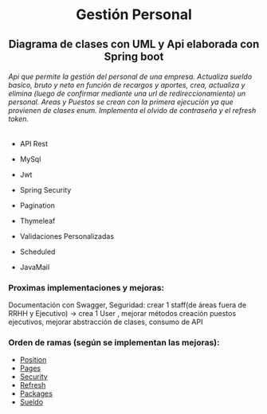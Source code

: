 <h1 align="center">Gestión Personal</h1>

<h2 align="center">Diagrama de clases con UML y Api elaborada con Spring boot</h2>
<h6>Api que permite la gestión del personal de una empresa. Actualiza sueldo basico, bruto y neto en función de recargos y aportes,
 crea, actualiza y elimina (luego de confirmar mediante una url de redireccionamiento) un personal. Areas y Puestos 
 se crean con la primera ejecución ya que provienen de clases enum. Implementa el olvido de contraseña y el refresh token.</h6>

- API Rest

- MySql

- Jwt

- Spring Security

- Pagination

- Thymeleaf

- Validaciones Personalizadas

- Scheduled

- JavaMail

<h3 align="left">Proximas implementaciones y mejoras:</h3>

<p>Documentación con Swagger, Seguridad: crear 1 staff(de áreas fuera de RRHH y Ejecutivo) -> crea 1 User ,
mejorar métodos creación puestos ejecutivos, mejorar abstracción de clases, consumo de API</p>

<h3 align="left">Orden de ramas (según se implementan las mejoras):</h3>

- [Position](#Position)
- [Pages](#Pages)
- [Security](#Security)
- [Refresh](#Refresh)
- [Packages](#Packages)
- [Sueldo](#Sueldo)
